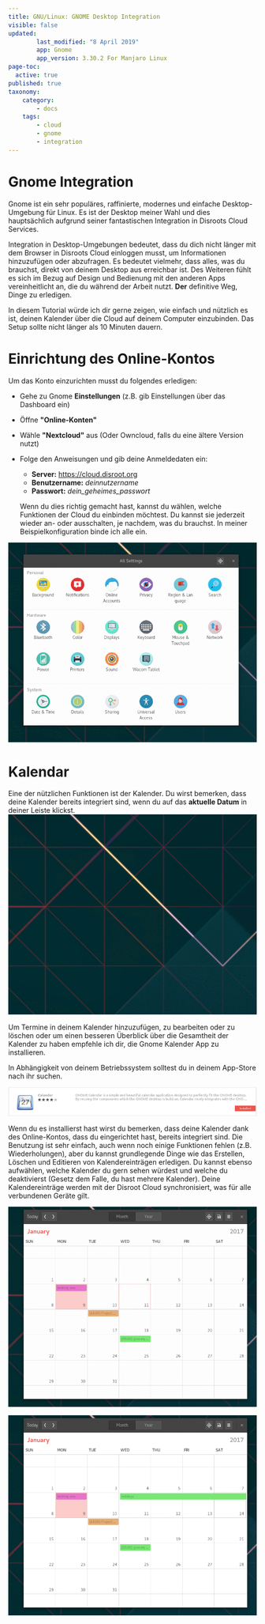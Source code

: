 ```yaml
---
title: GNU/Linux: GNOME Desktop Integration
visible: false
updated:
        last_modified: "8 April 2019"
        app: Gnome
        app_version: 3.30.2 For Manjaro Linux
page-toc:
  active: true
published: true
taxonomy:
    category:
        - docs
    tags:
        - cloud
        - gnome
        - integration
---
```


# Gnome Integration

Gnome ist ein sehr populäres, raffinierte, modernes und einfache Desktop-Umgebung für Linux. Es ist der Desktop meiner Wahl und dies hauptsächlich aufgrund seiner fantastischen Integration in Disroots Cloud Services.

Integration in Desktop-Umgebungen bedeutet, dass du dich nicht länger mit dem Browser in Disroots Cloud einloggen musst, um Informationen hinzuzufügen oder abzufragen. Es bedeutet vielmehr, dass alles, was du brauchst, direkt von deinem Desktop aus erreichbar ist. Des Weiteren fühlt es sich im Bezug auf Design und Bedienung mit den anderen Apps vereinheitlicht an, die du während der Arbeit nutzt. **Der** definitive Weg, Dinge zu erledigen.

In diesem Tutorial würde ich dir gerne zeigen, wie einfach und nützlich es ist, deinen Kalender über die Cloud auf deinem Computer einzubinden. Das Setup  sollte nicht länger als 10 Minuten dauern.

# Einrichtung des Online-Kontos

Um das Konto einzurichten musst du folgendes erledigen:

 - Gehe zu Gnome **Einstellungen** (z.B. gib Einstellungen über das Dashboard ein)
 - Öffne **"Online-Konten"**
 - Wähle **"Nextcloud"** aus (Oder Owncloud, falls du eine ältere Version nutzt)
 - Folge den Anweisungen und gib deine Anmeldedaten ein:
    - **Server:** https://cloud.disroot.org
    - **Benutzername:** *deinnutzername*
    - **Passwort:** *dein_geheimes_passwort*

    Wenn du dies richtig gemacht hast, kannst du wählen, welche Funktionen der Cloud du einbinden möchtest. Du kannst sie jederzeit wieder an- oder ausschalten, je nachdem, was du brauchst. In meiner Beispielkonfiguration binde ich alle ein.

![](en/gnome_online_accounts1.gif)

# Kalendar

Eine der nützlichen Funktionen ist der Kalender. Du wirst bemerken, dass deine Kalender bereits integriert sind, wenn du auf das **aktuelle Datum** in deiner Leiste klickst.
![](en/gnome_calendar1.gif)

Um Termine in deinem Kalender hinzuzufügen, zu bearbeiten oder zu löschen oder um einen besseren Überblick über die Gesamtheit der Kalender zu haben empfehle ich dir, die Gnome Kalender App zu installieren.

In Abhängigkeit von deinem Betriebssystem solltest du in deinem App-Store nach ihr suchen.

![](en/gnome_install_calendar.png)

Wenn du es installierst hast wirst du bemerken, dass deine Kalender dank des Online-Kontos, dass du eingerichtet hast, bereits integriert sind. Die Benutzung ist sehr einfach, auch wenn noch einige Funktionen fehlen (z.B. Wiederholungen), aber du kannst grundlegende Dinge wie das Erstellen, Löschen und Editieren von Kalendereinträgen erledigen. Du kannst ebenso aufwählen, welche Kalender du gern sehen würdest und welche du deaktivierst (Gesetz dem Falle, du hast mehrere Kalender). Deine Kalendereinträge werden mit der Disroot Cloud synchronisiert, was für alle verbundenen Geräte gilt.

![](en/gnome_calendar2.gif)

![](en/gnome_calendar3.gif)
